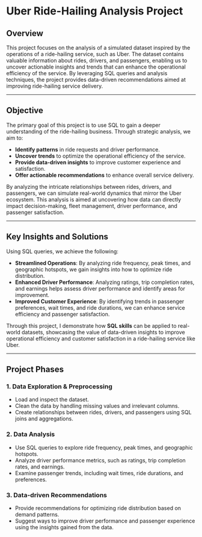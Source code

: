 # Uber Ride-Hailing Analysis Project

## Overview

This project focuses on the analysis of a simulated dataset inspired by the operations of a ride-hailing service, such as Uber. The dataset contains valuable information about rides, drivers, and passengers, enabling us to uncover actionable insights and trends that can enhance the operational efficiency of the service. By leveraging SQL queries and analysis techniques, the project provides data-driven recommendations aimed at improving ride-hailing service delivery.

---

## Objective

The primary goal of this project is to use SQL to gain a deeper understanding of the ride-hailing business. Through strategic analysis, we aim to:

- **Identify patterns** in ride requests and driver performance.
- **Uncover trends** to optimize the operational efficiency of the service.
- **Provide data-driven insights** to improve customer experience and satisfaction.
- **Offer actionable recommendations** to enhance overall service delivery.

By analyzing the intricate relationships between rides, drivers, and passengers, we can simulate real-world dynamics that mirror the Uber ecosystem. This analysis is aimed at uncovering how data can directly impact decision-making, fleet management, driver performance, and passenger satisfaction.

---

## Key Insights and Solutions

Using SQL queries, we achieve the following:

- **Streamlined Operations**: By analyzing ride frequency, peak times, and geographic hotspots, we gain insights into how to optimize ride distribution.
- **Enhanced Driver Performance**: Analyzing ratings, trip completion rates, and earnings helps assess driver performance and identify areas for improvement.
- **Improved Customer Experience**: By identifying trends in passenger preferences, wait times, and ride durations, we can enhance service efficiency and passenger satisfaction.

Through this project, I demonstrate how **SQL skills** can be applied to real-world datasets, showcasing the value of data-driven insights to improve operational efficiency and customer satisfaction in a ride-hailing service like Uber.

---

## Project Phases

### 1. Data Exploration & Preprocessing
- Load and inspect the dataset.
- Clean the data by handling missing values and irrelevant columns.
- Create relationships between rides, drivers, and passengers using SQL joins and aggregations.

### 2. Data Analysis
- Use SQL queries to explore ride frequency, peak times, and geographic hotspots.
- Analyze driver performance metrics, such as ratings, trip completion rates, and earnings.
- Examine passenger trends, including wait times, ride durations, and preferences.

### 3. Data-driven Recommendations
- Provide recommendations for optimizing ride distribution based on demand patterns.
- Suggest ways to improve driver performance and passenger experience using the insights gained from the data.


